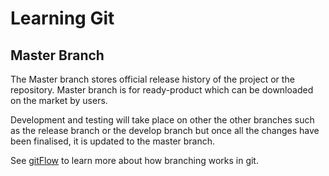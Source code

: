 # Learning Git
## Master Branch

The Master branch stores official release history of the project or the repository. 
Master branch is for ready-product which can be downloaded on the market by users.

Development and testing will take place on other the other branches such as the release branch or the develop branch but once all the changes have been finalised, it is updated to the master branch.

See [gitFlow](gitFlow.md) to learn more about how branching works in git.
